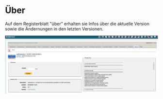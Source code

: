 # Über

Auf dem Registerblatt "über" erhalten sie Infos über die aktuelle Version sowie die Ändernungen in den letzten Versionen.

![](../../.gitbook/assets/de_admin_about.png)

